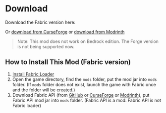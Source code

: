# Download

Download the Fabric version here:

<ClientOnly>
<ModDownload
    github_repo="qouteall/ImmersivePortalsMod"
    :locale_text="{download:'Download', preRelease:'Pre-Release', publishTime:'Publish time'}"></ModDownload></ClientOnly>



Or [download from CurseForge](https://www.curseforge.com/minecraft/mc-mods/immersive-portals-mod) or [download from Modrinth](https://modrinth.com/mod/immersiveportals)

> Note: This mod does not work on Bedrock edition. The Forge version is not being supported now.

## How to Install This Mod (Fabric version)

1. [Install Fabric Loader](https://fabricmc.net/wiki/player:tutorials:install_mcl:windows)
2. Open the game directory, find the `mods` folder, put the mod jar into `mods` folder. (If `mods` folder does not exist, launch the game with Fabric once and the folder will be created.)
3. Download Fabric API (from [GitHub](https://github.com/FabricMC/fabric/releases) or [CurseForge](https://www.curseforge.com/minecraft/mc-mods/fabric-api) or [Modrinth](https://modrinth.com/mod/fabric-api)), put Fabric API mod jar into `mods` folder. (Fabric API is a mod. Fabric API is not Fabric loader)

